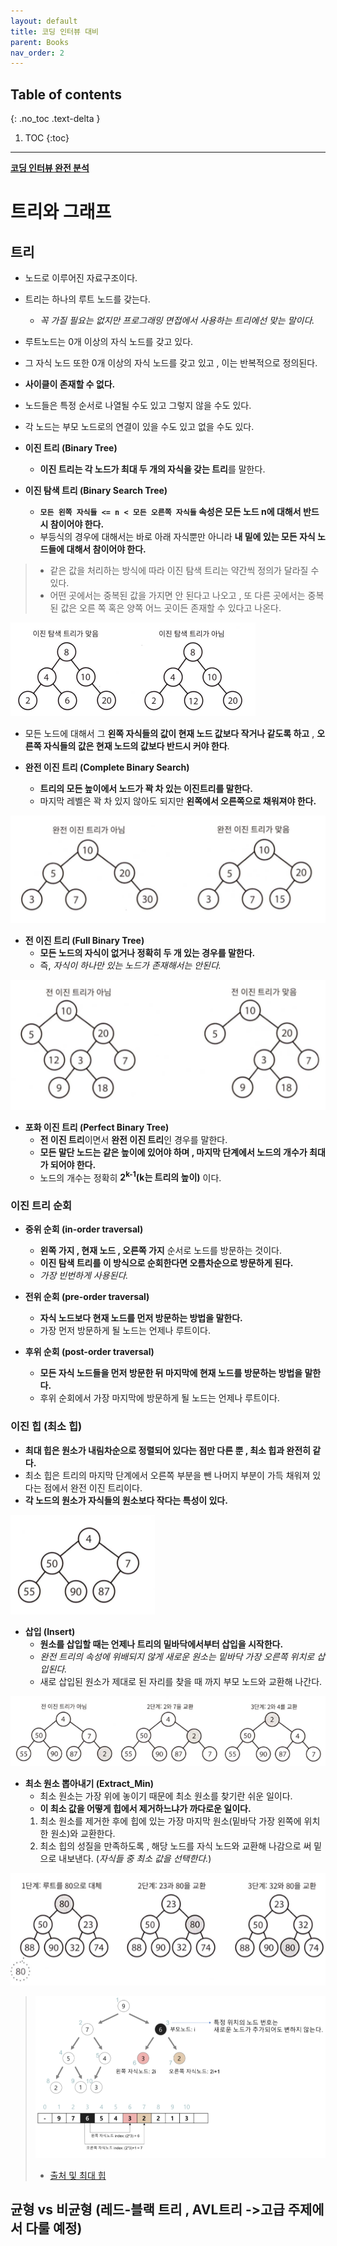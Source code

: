 ```yaml
---
layout: default
title: 코딩 인터뷰 대비
parent: Books
nav_order: 2
---
```

## Table of contents
{: .no_toc .text-delta }

1. TOC
{:toc}

---

**[코딩 인터뷰 완전 분석](https://www.aladin.co.kr/shop/wproduct.aspx?ItemId=115116545)**

# **트리와 그래프**

## **트리**
- 노드로 이루어진 자료구조이다.
- 트리는 하나의 루트 노드를 갖는다.
  - *꼭 가질 필요는 없지만 프로그래밍 면접에서 사용하는 트리에선 맞는 말이다.*
- 루트노드는 0개 이상의 자식 노드를 갖고 있다.
- 그 자식 노드 또한 0개 이상의 자식 노드를 갖고 있고 , 이는 반복적으로 정의된다.
- **사이클이 존재할 수 없다.**
- 노드들은 특정 순서로 나열될 수도 있고 그렇지 않을 수도 있다.
- 각 노드는 부모 노드로의 연결이 있을 수도 있고 없을 수도 있다.

- **이진 트리 (Binary Tree)**
  - **이진 트리는 각 노드가 최대 두 개의 자식을 갖는 트리**를 말한다.

- **이진 탐색 트리 (Binary Search Tree)**
  - **`모든 왼쪽 자식들 <= n < 모든 오른쪽 자식들` 속성은 모든 노드 n에 대해서 반드시 참이어야 한다.**
  - 부등식의 경우에 대해서는 바로 아래 자식뿐만 아니라 **내 밑에 있는 모든 자식 노드들에 대해서 참이어야 한다.**

> - 같은 값을 처리하는 방식에 따라 이진 탐색 트리는 약간씩 정의가 달라질 수 있다.
> - 어떤 곳에서는 중복된 값을 가지면 안 된다고 나오고 , 또 다른 곳에서는 중복된 값은 오른 쪽 혹은 양쪽 어느 곳이든 존재할 수 있다고 나온다.

![](../../assets/images/books/codingInterview/TreeAndGraph1.png)

- 모든 노드에 대해서 그 **왼쪽 자식들의 값이 현재 노드 값보다 작거나 같도록 하고** , **오른쪽 자식들의 값은 현재 노드의 값보다 반드시 커야 한다**.

- **완전 이진 트리 (Complete Binary Search)**
  - **트리의 모든 높이에서 노드가 꽉 차 있는 이진트리를 말한다.**
  - 마지막 레벨은 꽉 차 있지 않아도 되지만 **왼쪽에서 오른쪽으로 채워져야 한다.**

![](../../assets/images/books/codingInterview/TreeAndGraph2.png)

- **전 이진 트리 (Full Binary Tree)**
  - **모든 노드의 자식이 없거나 정확히 두 개 있는 경우를 말한다.**
  - 즉, *자식이 하나만 있는 노드가 존재해서는 안된다.*

![](../../assets/images/books/codingInterview/TreeAndGraph3.png)

- **포화 이진 트리 (Perfect Binary Tree)**
  - **전 이진 트리**이면서 **완전 이진 트리**인 경우를 말한다.
  - **모든 말단 노드는 같은 높이에 있어야 하며 , 마지막 단계에서 노드의 개수가 최대가 되어야 한다.**
  - 노드의 개수는 정확히 **2<sup>k-1</sup>(k는 트리의 높이)** 이다.

### **이진 트리 순회**

- **중위 순회 (in-order traversal)**
  - **왼쪽 가지 , 현재 노드 , 오른쪽 가지** 순서로 노드를 방문하는 것이다.
  - **이진 탐색 트리를 이 방식으로 순회한다면 오름차순으로 방문하게 된다.**
  - *가장 빈번하게 사용된다.*


- **전위 순회 (pre-order traversal)**
  - **자식 노드보다 현재 노드를 먼저 방문하는 방법을 말한다.**
  - 가장 먼저 방문하게 될 노드는 언제나 루트이다.

- **후위 순회 (post-order traversal)**
  - **모든 자식 노드들을 먼저 방문한 뒤 마지막에 현재 노드를 방문하는 방법을 말한다.**
  - 후위 순회에서 가장 마지막에 방문하게 될 노드는 언제나 루트이다.

### **이진 힙 (최소 힙)**
- **최대 힙은 원소가 내림차순으로 정렬되어 있다는 점만 다른 뿐 , 최소 힙과 완전히 같다.**
- 최소 힙은 트리의 마지막 단계에서 오른쪽 부분을 뺀 나머지 부분이 가득 채워져 있다는 점에서 완전 이진 트리이다.
- **각 노드의 원소가 자식들의 원소보다 작다는 특성이 있다.**

![](../../assets/images/books/codingInterview/TreeAndGraph4.png)

- **삽입 (Insert)**
  - **원소를 삽입할 때는 언제나 트리의 밑바닥에서부터 삽입을 시작한다.**
  - *완전 트리의 속성에 위배되지 않게 새로운 원소는 밑바닥 가장 오른쪽 위치로 삽입된다.*
  - 새로 삽입된 원소가 제대로 된 자리를 찾을 때 까지 부모 노드와 교환해 나간다.

![](../../assets/images/books/codingInterview/TreeAndGraph5.png)

- **최소 원소 뽑아내기 (Extract_Min)**
  - 최소 원소는 가장 위에 놓이기 때문에 최소 원소를 찾기란 쉬운 일이다.
  - **이 최소 값을 어떻게 힙에서 제거하느냐가 까다로운 일이다.**
  1. 최소 원소를 제거한 후에 힙에 있는 가장 마지막 원소(밑바닥 가장 왼쪽에 위치한 원소)와 교환한다.
  2. 최소 힙의 성질을 만족하도록 , 해당 노드를 자식 노드와 교환해 나감으로 써 밑으로 내보낸다. (*자식들 중 최소 값을 선택한다.*)

![](../../assets/images/books/codingInterview/TreeAndGraph7.png)

> ![](../../assets/images/books/codingInterview/TreeAndGraph6.png)
> - [출처 및 최대 힙](https://gmlwjd9405.github.io/2018/05/10/data-structure-heap.html)


## **균형 vs 비균형** (레드-블랙 트리 , AVL트리 ->고급 주제에서 다룰 예정)